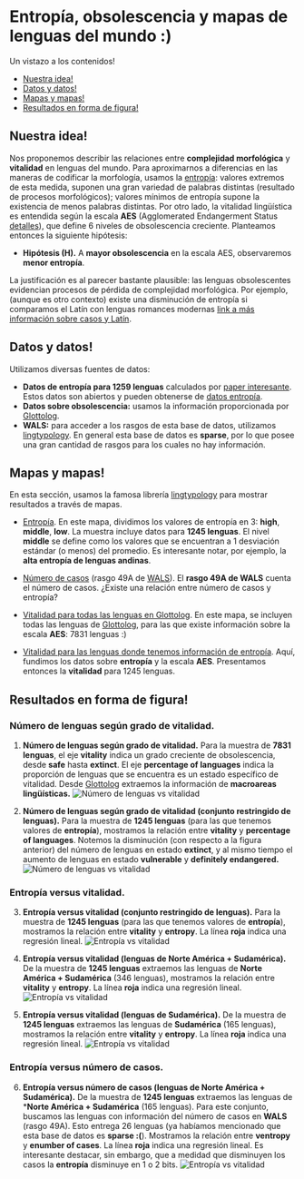 # Entropía, obsolescencia y mapas de lenguas del mundo :)

Un vistazo a los contenidos!

  * [Nuestra idea!](#nuestra-idea)
  * [Datos y datos!](#datos-y-datos)
  * [Mapas y mapas!](#mapas-y-mapas)
  * [Resultados en forma de figura!](#resultados-en-forma-de-figura)

## Nuestra idea!
Nos proponemos describir las relaciones entre **complejidad morfológica** y **vitalidad** en lenguas del mundo. Para aproximarnos a diferencias en las maneras de codificar la morfología, usamos la [entropía](http://www.christianbentz.de/Papers/Bentz%20et%20al.%20(2017)%20The%20entropy%20of%20words.pdf): valores extremos de esta medida, suponen una gran variedad de palabras distintas (resultado de procesos morfológicos); valores mínimos de entropía supone la existencia de menos palabras distintas. Por otro lado, la vitalidad lingüística es entendida según la escala **AES** (Agglomerated Endangerment Status [detalles](https://glottolog.org/glottolog/glottologinformation)), que define 6 niveles de obsolescencia creciente. Planteamos entonces la siguiente hipótesis:

* **Hipótesis (H).** A **mayor obsolescencia** en la escala AES, observaremos **menor entropía**. 

La justificación es al parecer bastante plausible: las lenguas obsolescentes evidencian procesos de pérdida de complejidad morfológica. Por ejemplo,(aunque es otro contexto) existe una disminución de entropía si comparamos el Latín con lenguas romances modernas [link a más información sobre casos y Latín](https://www.aclweb.org/anthology/W16-4125.pdf). 

## Datos y datos!

Utilizamos diversas fuentes de datos:

* **Datos de entropía para 1259 lenguas** calculados por [paper interesante](http://www.christianbentz.de/Papers/Bentz%20et%20al.%20(2017)%20The%20entropy%20of%20words.pdf). Estos datos son abiertos y pueden obtenerse de [datos entropía](http://www.christianbentz.de/publications.html).
* **Datos sobre obsolescencia:** usamos la información proporcionada por [Glottolog](https://glottolog.org/meta/downloads). 
* **WALS:** para acceder a los rasgos de esta base de datos, utilizamos [lingtypology](https://github.com/OneAdder/lingtypology). En general esta base de datos es __sparse__, por lo que posee una gran cantidad de rasgos para los cuales no hay información. 

## Mapas y mapas!

En esta sección, usamos la famosa librería [lingtypology](https://github.com/OneAdder/lingtypology) para mostrar resultados a través de mapas. 

* [Entropía](./map_entropy.html). En este mapa, dividimos los valores de entropía en 3: **high**, **middle**, **low**. La muestra incluye datos para **1245 lenguas**. El nivel **middle** se define como los valores que se encuentran a 1 desviación estándar (o menos) del promedio. Es interesante notar, por ejemplo, la **alta entropía de lenguas andinas**. 

* [Número de casos](./map_entropy.html) (rasgo 49A de [WALS](https://wals.info/)). El **rasgo 49A de WALS** cuenta el número de casos. ¿Existe una relación entre número de casos y entropía? 

* [Vitalidad para todas las lenguas en Glottolog](./map_glottolog.html). En este mapa, se incluyen todas las lenguas de [Glottolog](https://glottolog.org), para las que existe información sobre la escala **AES**: 7831 lenguas :)

* [Vitalidad para las lenguas donde tenemos información de entropía](./map_entropy_glottolog.html). Aquí, fundimos los datos sobre **entropía** y la escala **AES**. Presentamos entonces la **vitalidad** para 1245 lenguas.  

## Resultados en forma de figura!
### **Número de lenguas según grado de vitalidad.**

1. **Número de lenguas según grado de vitalidad.** Para la muestra de **7831 lenguas**, el eje **vitality** indica un grado creciente de obsolescencia, desde **safe** hasta **extinct**. El eje **percentage of languages** indica la proporción de lenguas que se encuentra es un estado específico de vitalidad. Desde [Glottolog](https://glottolog.org]) extraemos la información de **macroareas lingüísticas.** 
![Número de lenguas vs vitalidad](https://github.com/javiervz/lenguas/blob/master/vitality.jpg?raw=true)

2. **Número de lenguas según grado de vitalidad (conjunto restringido de lenguas).** Para la muestra de **1245 lenguas** (para las que tenemos valores de **entropía**), mostramos la relación entre **vitality** y **percentage of languages**. Notemos la disminución (con respecto a la figura anterior) del número de lenguas en estado **extinct**, y al mismo tiempo el aumento de lenguas en estado **vulnerable** y **definitely endangered.**
![Número de lenguas vs vitalidad](https://github.com/javiervz/lenguas/blob/master/vitality_entropy.jpg?raw=true)

### **Entropía versus vitalidad.**

3. **Entropía versus vitalidad (conjunto restringido de lenguas).** Para la muestra de **1245 lenguas** (para las que tenemos valores de **entropía**), mostramos la relación entre **vitality** y **entropy**. La línea **roja** indica una regresión lineal. 
![Entropía vs vitalidad](https://github.com/javiervz/lenguas/blob/master/vitalityvsentropy.jpg?raw=true)

4. **Entropía versus vitalidad (lenguas de Norte América + Sudamérica).** De la muestra de **1245 lenguas** extraemos las lenguas de **Norte América + Sudamérica** (346 lenguas), mostramos la relación entre **vitality** y **entropy**. La línea **roja** indica una regresión lineal. 
![Entropía vs vitalidad](https://github.com/javiervz/lenguas/blob/master/vitalityvsentropySANA.jpg?raw=true)

5. **Entropía versus vitalidad (lenguas de Sudamérica).** De la muestra de **1245 lenguas** extraemos las lenguas de **Sudamérica** (165 lenguas), mostramos la relación entre **vitality** y **entropy**. La línea **roja** indica una regresión lineal. 
![Entropía vs vitalidad](https://github.com/javiervz/lenguas/blob/master/vitalityvsentropySA.jpg?raw=true)

### **Entropía versus número de casos.**

6. **Entropía versus número de casos (lenguas de Norte América + Sudamérica).** De la muestra de **1245 lenguas** extraemos las lenguas de ***Norte América + Sudamérica** (165 lenguas). Para este conjunto, buscamos las lenguas con información del número de casos en **WALS** (rasgo 49A). Esto entrega 26 lenguas (ya habíamos mencionado que esta base de datos es **sparse :(**). Mostramos la relación entre **ventropy** y **enumber of cases**. La línea **roja** indica una regresión lineal. Es interesante destacar, sin embargo, que a medidad que disminuyen los casos la **entropía** disminuye en 1 o 2 bits. 
![Entropía vs vitalidad](https://github.com/javiervz/lenguas/blob/master/entropyvs49ASANA.jpg?raw=true)

